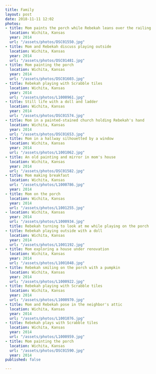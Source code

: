 ```yaml
---
title: Family
layout: post
date: 2018-11-11 12:02
photos:
- title: Mom paints the porch while Rebekah leans over the railing
  location: Wichita, Kansas
  year: 2014
  url: "/assets/photos/DSC01550.jpg"
- title: Mom and Rebekah discuss playing outside
  location: Wichita, Kansas
  year: 2014
  url: "/assets/photos/DSC01481.jpg"
- title: Mom painting the porch
  location: Wichita, Kansas
  year: 2014
  url: "/assets/photos/DSC01603.jpg"
- title: Rebekah playing with Scrabble tiles
  location: Wichita, Kansas
  year: 2014
  url: "/assets/photos/L1000961.jpg"
- title: Still life with a doll and ladder
  location: Wichita, Kansas
  year: 2014
  url: "/assets/photos/DSC01574.jpg"
- title: Mom in a painted-stained church holding Rebekah's hand
  location: Wichita, Kansas
  year: 2014
  url: "/assets/photos/DSC01653.jpg"
- title: Mom in a hallway silhouetted by a window
  location: Wichita, Kansas
  year: 2014
  url: "/assets/photos/L1001062.jpg"
- title: An old painting and mirror in mom's house
  location: Wichita, Kansas
  year: 2014
  url: "/assets/photos/DSC01582.jpg"
- title: Mom making breakfast
  location: Wichita, Kansas
  url: "/assets/photos/L1000786.jpg"
  year: 2014
- title: Mom on the porch
  location: Wichita, Kansas
  year: 2014
  url: "/assets/photos/L1001255.jpg"
- location: Wichita, Kansas
  year: 2014
  url: "/assets/photos/L1000934.jpg"
  title: Rebekah turning to look at me while playing on the porch
- title: Rebekah playing outside with a doll
  location: Wichita, Kansas
  year: 2014
  url: "/assets/photos/L1001192.jpg"
- title: Mom exploring a house under renovation
  location: Wichita, Kansas
  year: 2014
  url: "/assets/photos/L1001048.jpg"
- title: Rebekah smiling on the porch with a pumpkin
  location: Wichita, Kansas
  year: 2014
  url: "/assets/photos/L1000922.jpg"
- title: Rebekah playing with Scrabble tiles
  location: Wichita, Kansas
  year: 2014
  url: "/assets/photos/L1000970.jpg"
- title: Mom and Rebekah pose in the neighbor's attic
  location: Wichita, Kansas
  year: 2014
  url: "/assets/photos/L1001076.jpg"
- title: Rebekah plays with Scrabble tiles
  location: Wichita, Kansas
  year: 2014
  url: "/assets/photos/L1000959.jpg"
- title: Mom painting the porch
  location: Wichita, Kansas
  url: "/assets/photos/DSC01590.jpg"
  year: 2014
published: false

---
```


